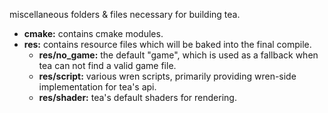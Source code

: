 miscellaneous folders & files necessary for building tea.

* **cmake:** contains cmake modules.
* **res:** contains resource files which will be baked into the final compile.
  * **res/no_game:** the default "game", which is used as a fallback when tea can not find a valid game file.
  * **res/script:** various wren scripts, primarily providing wren-side implementation for tea's api.
  * **res/shader:** tea's default shaders for rendering.